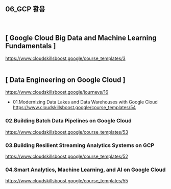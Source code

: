## 06_GCP 활용
<br>

## [ Google Cloud Big Data and Machine Learning Fundamentals ] <br>
https://www.cloudskillsboost.google/course_templates/3
<br> <br>

##  [ Data Engineering on Google Cloud ] <br>
https://www.cloudskillsboost.google/journeys/16

- 01.Modernizing Data Lakes and Data Warehouses with Google Cloud <br>
https://www.cloudskillsboost.google/course_templates/54

### 02.Building Batch Data Pipelines on Google Cloud <br>
https://www.cloudskillsboost.google/course_templates/53

### 03.Building Resilient Streaming Analytics Systems on GCP <br>
https://www.cloudskillsboost.google/course_templates/52

### 04.Smart Analytics, Machine Learning, and AI on Google Cloud <br>
https://www.cloudskillsboost.google/course_templates/55
 

